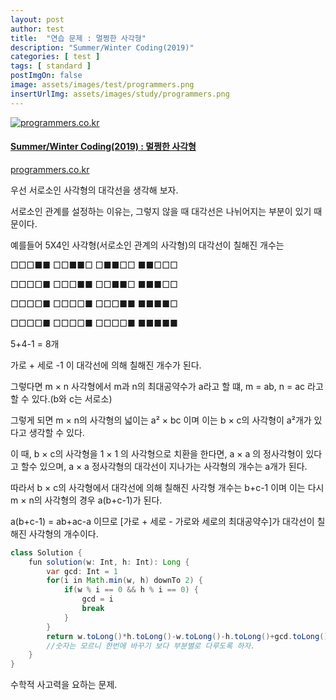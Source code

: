 ```yaml
---
layout: post
author: test
title:  "연습 문제 : 멀쩡한 사각형"
description: "Summer/Winter Coding(2019)"
categories: [ test ]
tags: [ standard ]
postImgOn: false
image: assets/images/test/programmers.png
insertUrlImg: assets/images/study/programmers.png
---
```


<div class="card h-100 my-u-padding"><div class="insertcover"><a target="_blank" class="text-dark" href="https://programmers.co.kr/learn/courses/30/lessons/62048"><div class=""><img class="inserturl" src="{{site.baseurl}}/{{ page.insertUrlImg}}" alt="programmers.co.kr"/></div><div class="insert-img-body"><h4 class="insert-img-title">Summer/Winter Coding(2019) : 멀쩡한 사각형</h4><p class="insert-img-description">programmers.co.kr</p></div></a></div></div>


우선 서로소인 사각형의 대각선을 생각해 보자.

서로소인 관계를 설정하는 이유는, 그렇지 않을 때 대각선은 나뉘어지는 부분이 있기 때문이다.

예를들어 5X4인 사각형(서로소인 관계의 사각형)의 대각선이 칠해진 개수는 

□□□■■
□□■■□
□■■□□
■■□□□

□□□□■
□□□■■
□□■■□
■■■□□ 

□□□□■
□□□□■
□□□■■
■■■■□

□□□□■
□□□□■
□□□□■
■■■■■

5+4-1 = 8개

가로 + 세로 -1 이 대각선에 의해 칠해진 개수가 된다.

그렇다면 m × n 사각형에서 m과 n의 최대공약수가 a라고 할 떄, m = ab, n = ac 라고 할 수 있다.(b와 c는 서로소)

그렇게 되면 m × n의 사각형의 넓이는 a² × bc 이며 이는 b × c의 사각형이 a²개가 있다고 생각할 수 있다.

이 때, b × c의 사각형을 1 × 1 의 사각형으로 치환을 한다면, a × a 의 정사각형이 있다고 할수 있으며, 
a × a 정사각형의 대각선이 지나가는 사각형의 개수는 a개가 된다.

따라서 b × c의 사각형에서 대각선에 의해 칠해진 사각형 개수는 b+c-1 이며
이는 다시 m × n의 사각형의 경우 a(b+c-1)가 된다.

a(b+c-1) = ab+ac-a 이므로 [가로 + 세로 - 가로와 세로의 최대공약수]가 대각선이 칠해진 사각형의 개수이다. 


```java
class Solution {
    fun solution(w: Int, h: Int): Long {
        var gcd: Int = 1
        for(i in Math.min(w, h) downTo 2) {
            if(w % i == 0 && h % i == 0) {
                gcd = i
                break
            }
        }      
        return w.toLong()*h.toLong()-w.toLong()-h.toLong()+gcd.toLong()
        //숫자는 모르니 한번에 바꾸기 보다 부분별로 다루도록 하자.
    }
}
```

수학적 사고력을 요하는 문제.


